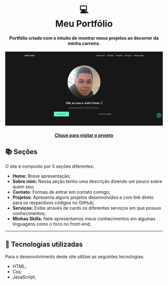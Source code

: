 <h1 align="center">
  💻<br>Meu Portfólio
</h1>

<h4 align="center">
  Portfólio criado com o intuito de mostrar meus projetos ao decorrer da minha carreira.
</h4>

![Resultado final do projeto](assets/site.png)

<h4 align="center"><a href="https://juliocesarj.github.io/Portifolio/">Clique para visitar o projeto</a></h4>

## 📚 Seções
O site é composto por 5 seções diferentes:

- **Home:** Breve apresentação;
- **Sobre mim:** Nessa seção tenho uma descrição dizendo um pouco sobre quem sou;
- **Contato:** Formas de entrar em contato comigo;
- **Projetos:** Apresenta alguns projetos desenvolvidos e com link direto para os respectivos códigos no GitHub;
- **Serviços:** Exibe através de cards os diferentes serviços em que possuo conhecimentos;
- **Minhas Skills:** Nele apresentamos meus conhecimentos em algumas linguagens como o foco no front-end;

---

## 💼 Tecnologias utilizadas
Para o desenvolvimento deste site utilizei as seguintes tecnologias:

- HTML;
- Css;
- JavaScript;
